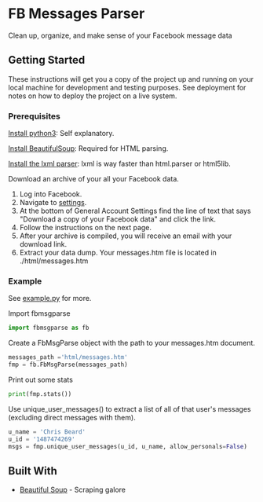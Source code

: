 # FB Messages Parser

Clean up, organize, and make sense of your Facebook message data

## Getting Started

These instructions will get you a copy of the project up and running on your local machine for development and testing purposes. See deployment for notes on how to deploy the project on a live system.

### Prerequisites

[Install python3](https://www.python.org/downloads/): Self explanatory.

[Install BeautifulSoup](https://www.crummy.com/software/BeautifulSoup/bs4/doc/#installing-beautiful-soup): Required for HTML parsing.

[Install the lxml parser](http://lxml.de/installation.html): lxml is way faster than html.parser or html5lib.

Download an archive of your all your Facebook data.

1. Log into Facebook.
2. Navigate to [settings](https://www.facebook.com/settings).
3. At the bottom of General Account Settings find the line of text that says "Download a copy of your Facebook data" and click the link.
4. Follow the instructions on the next page.
5. After your archive is compiled, you will receive an email with your download link.
6. Extract your data dump. Your messages.htm file is located in ./html/messages.htm

### Example

See [example.py](./example.py) for more.


Import fbmsgparse
```python
import fbmsgparse as fb
```
Create a FbMsgParse object with the path to your messages.htm document.
```python
messages_path ='html/messages.htm' 
fmp = fb.FbMsgParse(messages_path)
```
Print out some stats
```python
print(fmp.stats())
```
Use unique_user_messages() to extract a list of all of that user's messages (excluding direct messages with them).
```python
u_name = 'Chris Beard'
u_id = '1487474269'
msgs = fmp.unique_user_messages(u_id, u_name, allow_personals=False)
```


## Built With

* [Beautiful Soup](https://www.crummy.com/software/BeautifulSoup/) - Scraping galore
